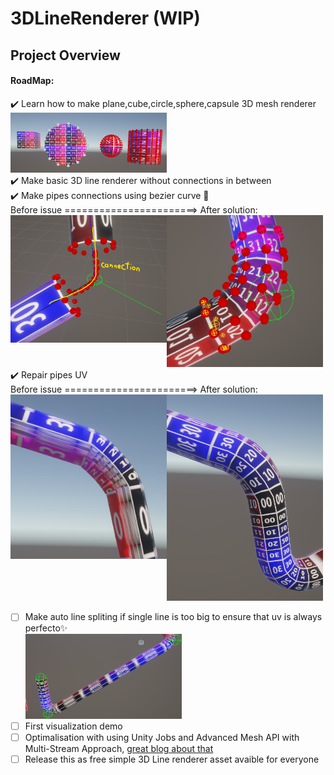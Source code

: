 # 3DLineRenderer (WIP)
## Project Overview  <br>
#### RoadMap:
:heavy_check_mark: Learn how to make plane,cube,circle,sphere,capsule 3D mesh renderer <br>
<img src="ReadmeAssets/Primitive3DShapes.png" width=250><br>
:heavy_check_mark: Make basic 3D line renderer without connections in between <br>
:heavy_check_mark: Make pipes connections using bezier curve 🤔<br>
Before issue =======================> After solution:<br>
<img src="ReadmeAssets/pipesConnections.png" width=250 align='left'>
<img src="ReadmeAssets/pipesConnectionsSolution.png" width=250> <br>
:heavy_check_mark: Repair pipes UV<br>
Before issue =======================> After solution:<br>
<img src="ReadmeAssets/uvIssue.png" width=250 align='left'>
<img src="ReadmeAssets/uvIssueSolved.png" width=250> <br>
- [ ] Make auto line spliting if single line is too big to ensure that uv is always perfecto✨<br>
<img src="ReadmeAssets/autolineSpliting.png" width=250><br>
- [ ] First visualization demo<br>
- [ ] Optimalisation with using Unity Jobs and Advanced Mesh API with Multi-Stream Approach, <a href="https://catlikecoding.com/unity/tutorials/procedural-meshes/creating-a-mesh/">great blog about that</a><br>
- [ ] Release this as free simple 3D Line renderer asset avaible for everyone <br>
